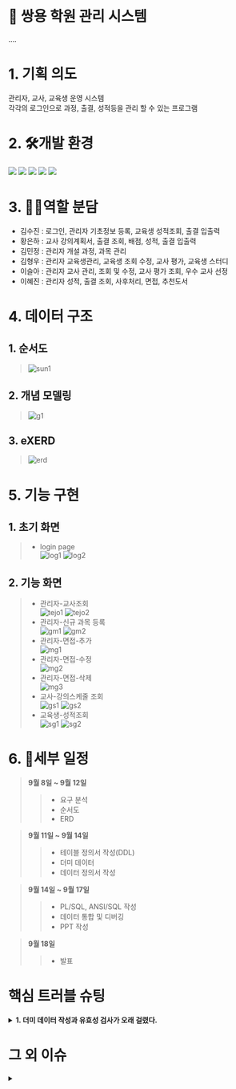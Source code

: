 # :office: 쌍용 학원 관리 시스템
....
# 1. 기획 의도
관리자, 교사, 교육생 운영 시스템<br>
각각의 로그인으로 과정, 출결, 성적등을 관리 할 수 있는 프로그램

# 2. 🛠개발 환경
 
<img src="https://img.shields.io/badge/Oracle-F80000?style=for-the-badge&logo=oracle&logoColor=white"> <img src="https://img.shields.io/badge/OracleDeveloper-007396?style=for-the-badge&logo=devlop&logoColor=white"> <img src="https://img.shields.io/badge/eXERD-C28F2C?style=for-the-badge&logo=exerd&logoColor=white"> <img src="https://img.shields.io/badge/window-0078D4?style=for-the-badge&logo=windows&logoColor=white"> <img src="https://img.shields.io/badge/window-000000?style=for-the-badge&logo=macos&logoColor=white">


# 3. 👯‍♂️역할 분담
- 김수진 : 로그인, 관리자 기초정보 등록, 교육생 성적조회, 출결 입출력<br>
- 황은하 : 교사 강의계획서, 출결 조회, 배점, 성적, 출결 입출력<br>
- 김민정 : 관리자 개설 과정, 과목 관리<br>
- 김형우 : 관리자 교육생관리, 교육생 조회 수정, 교사 평가, 교육생 스터디 <br>
- 이슬아 : 관리자 교사 관리, 조회 및 수정, 교사 평가 조회, 우수 교사 선정<br>
- 이혜진 : 관리자 성적, 출결 조회, 사후처리, 면접, 추천도서<br>

# 4. 데이터 구조
## 1. 순서도
> ![sun1](./images/sun1.png)

## 2. 개념 모델링
> ![g1](./images/g1.png)

## 3. eXERD
> ![erd](./images/erd1.png)

# 5. 기능 구현
## 1. 초기 화면
> - login page <br>
> ![log1](./images/log1.png)
> ![log2](./images/log2.png)

## 2. 기능 화면
> - 관리자-교사조회<br>
> ![tejo1](./images/tejo1.png)
> ![tejo2](./images/tejo2.png)
> - 관리자-신규 과목 등록<br>
> ![gm1](./images/gm1.png)
> ![gm2](./images/gm2.png)
> - 관리자-면접-추가<br>
> ![mg1](./images/mg1.png)
> - 관리자-면접-수정<br>
> ![mg2](./images/mg2.png)
> - 관리자-면접-삭제<br>
> ![mg3](./images/mg3.png)
> - 교사-강의스케줄 조회 <br>
> ![gs1](./images/gs1.png)
> ![gs2](./images/gs2.png)
> - 교육생-성적조회 <br>
> ![sg1](./images/sg1.png)
> ![sg2](./images/sg2.png)


# 6. 📜세부 일정
> <strong>9월 8일 ~ 9월 12일</strong><br>
>> - 요구 분석
>> - 순서도
>> - ERD<br>

> <strong>9월 11일 ~ 9월 14일</strong><br>
>> - 테이블 정의서 작성(DDL)
>> - 더미 데이터 
>> - 데이터 정의서 작성<br>

> <strong>9월 14일 ~ 9월 17일</strong><br>
>> - PL/SQL, ANSI/SQL 작성
>> - 데이터 통합 및 디버깅
>> - PPT 작성<br>

> <strong>9월 18일</strong><br>
>> - 발표 <br>
  
  # 핵심 트러블 슈팅
<details>
<summary> <strong>1. 더미 데이터 작성과 유효성 검사가 오래 걸렸다.</strong> </summary>
  - 출결 더미 데이터가 약 7만개 였고 그 데이터들을 insert문으로 바꾸는데 시간이 오래 걸렸다.<br>하지만 자바 파일 입출력으로 한번 코드를 짜 놓아 시간이 그나마 단축 되었다.<br><br>
<summary> <strong>2. 익숙치 않은 PL/SQL에서 시간이 오래 걸렸다.</strong> </summary>
  - PL/SQL이 자바와 비교하자면 변수,메소드,조건문등을 구현할 수 있는 코드 인데 사용법이 익숙치 않아 CRUD만 하는데도 오래 걸렸다<br><br>
</details>

# 그 외 이슈
<details>
<summary><strong>
  </strong> </summary>
 <br>
</details>
  
  

  
